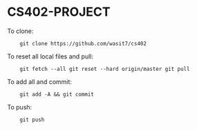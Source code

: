 # CS402-PROJECT


To clone:

        git clone https://github.com/wasit7/cs402

To reset all local files and pull:

        git fetch --all git reset --hard origin/master git pull

To add all and commit:

        git add -A && git commit

To push:

        git push

